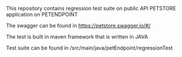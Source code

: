 This repository contains regression test suite on public API PETSTORE application on PETENDPOINT

The swagger can be found in https://petstore.swagger.io/#/

The test is built in maven framework that is written in JAVA

Test suite can be found in /src/main/java/petEndpoint/regressionTest

